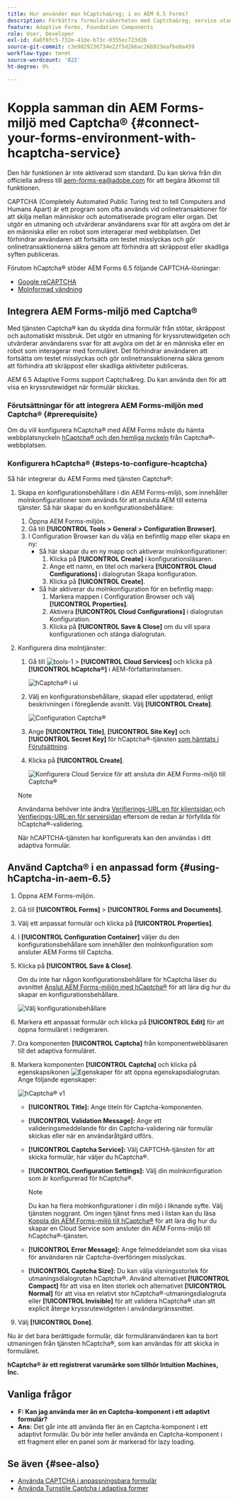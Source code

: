 ```yaml
---
title: Hur använder man hCaptcha&reg; i en AEM 6.5 Forms?
description: Förbättra formulärsäkerheten med Captcha&reg; service utan problem. Stegvisa anvisningar inifrån!
feature: Adaptive Forms, Foundation Components
role: User, Developer
exl-id: da0f8fc5-732e-41de-b73c-0355ec723d26
source-git-commit: c3e9029236734e22f5d266ac26b923eafbe0a459
workflow-type: tm+mt
source-wordcount: '822'
ht-degree: 0%

---
```


# Koppla samman din AEM Forms-miljö med Captcha® {#connect-your-forms-environment-with-hcaptcha-service}


<span class="preview">Den här funktionen är inte aktiverad som standard. Du kan skriva från din officiella adress till aem-forms-ea@adobe.com för att begära åtkomst till funktionen.</span>

CAPTCHA (Completely Automated Public Turing test to tell Computers and Humans Apart) är ett program som ofta används vid onlinetransaktioner för att skilja mellan människor och automatiserade program eller organ. Det utgör en utmaning och utvärderar användarens svar för att avgöra om det är en människa eller en robot som interagerar med webbplatsen. Det förhindrar användaren att fortsätta om testet misslyckas och gör onlinetransaktionerna säkra genom att förhindra att skräppost eller skadliga syften publiceras.

Förutom hCaptcha® stöder AEM Forms 6.5 följande CAPTCHA-lösningar:

* [Google reCAPTCHA](/help/forms/using/captcha-adaptive-forms.md)
* [Molnformad vändning](/help/forms/using/integrate-adaptive-forms-turnstile.md)

## Integrera AEM Forms-miljö med Captcha®

Med tjänsten Captcha® kan du skydda dina formulär från stötar, skräppost och automatiskt missbruk. Det utgör en utmaning för kryssrutewidgeten och utvärderar användarens svar för att avgöra om det är en människa eller en robot som interagerar med formuläret. Det förhindrar användaren att fortsätta om testet misslyckas och gör onlinetransaktionerna säkra genom att förhindra att skräppost eller skadliga aktiviteter publiceras.

AEM 6.5 Adaptive Forms support Captcha&amp;reg. Du kan använda den för att visa en kryssrutewidget när formulär skickas.

<!-- ![hCaptcha&reg;](assets/hCaptcha&reg;-challenge.png)-->


### Förutsättningar för att integrera AEM Forms-miljön med Captcha® {#prerequisite}

Om du vill konfigurera hCaptcha® med AEM Forms måste du hämta webbplatsnyckeln [hCaptcha® och den hemliga nyckeln](https://docs.hcaptcha.com/switch/#get-your-hcaptcha-sitekey-and-secret-key) från Captcha®-webbplatsen.

### Konfigurera hCaptcha® {#steps-to-configure-hcaptcha}

Så här integrerar du AEM Forms med tjänsten Captcha®:

1. Skapa en konfigurationsbehållare i din AEM Forms-miljö, som innehåller molnkonfigurationer som används för att ansluta AEM till externa tjänster. Så här skapar du en konfigurationsbehållare:
   1. Öppna AEM Forms-miljön.
   1. Gå till **[!UICONTROL Tools > General > Configuration Browser]**.
   1. I Configuration Browser kan du välja en befintlig mapp eller skapa en ny:
      * Så här skapar du en ny mapp och aktiverar molnkonfigurationer:
         1. Klicka på **[!UICONTROL Create]** i konfigurationsläsaren.
         1. Ange ett namn, en titel och markera **[!UICONTROL Cloud Configurations]** i dialogrutan Skapa konfiguration.
         1. Klicka på **[!UICONTROL Create]**.
      * Så här aktiverar du molnkonfiguration för en befintlig mapp:
         1. Markera mappen i Configuration Browser och välj **[!UICONTROL Properties]**.
         1. Aktivera **[!UICONTROL Cloud Configurations]** i dialogrutan Konfiguration.
         1. Klicka på **[!UICONTROL Save & Close]** om du vill spara konfigurationen och stänga dialogrutan.

1. Konfigurera dina molntjänster:
   1. Gå till ![tools-1](assets/tools-1.png) > **[!UICONTROL Cloud Services]** och klicka på **[!UICONTROL hCaptcha®]** i AEM-författarinstansen.

      ![hCaptcha® i ui](assets/hcaptcha-in-ui.png)
   1. Välj en konfigurationsbehållare, skapad eller uppdaterad, enligt beskrivningen i föregående avsnitt. Välj **[!UICONTROL Create]**.

      ![Configuration Captcha®](assets/config-hcaptcha.png)
   1. Ange **[!UICONTROL Title]**, <!--**[!UICONTROL Name]**--> **[!UICONTROL Site Key]** och **[!UICONTROL Secret Key]** för hCaptcha®-tjänsten [ som hämtats i Förutsättning](#prerequisite).
   1. Klicka på **[!UICONTROL Create]**.

      ![Konfigurera Cloud Service för att ansluta din AEM Forms-miljö till Captcha®](assets/create-hcaptcha-config.png)

   >[!NOTE]
   > Användarna behöver inte ändra [Verifierings-URL:en för klientsidan ](https://docs.hcaptcha.com/#add-the-hcaptcha-widget-to-your-webpage) och [Verifierings-URL:en för serversidan](https://docs.hcaptcha.com/#verify-the-user-response-server-side) eftersom de redan är förfyllda för hCaptcha®-validering.

   När hCAPTCHA-tjänsten har konfigurerats kan den användas i ditt adaptiva formulär.

## Använd Captcha® i en anpassad form {#using-hCaptcha-in-aem-6.5}

1. Öppna AEM Forms-miljön.
1. Gå till **[!UICONTROL Forms]** > **[!UICONTROL Forms and Documents]**.
1. Välj ett anpassat formulär och klicka på **[!UICONTROL Properties]**.
1. I **[!UICONTROL Configuration Container]** väljer du den konfigurationsbehållare som innehåller den molnkonfiguration som ansluter AEM Forms till Captcha.
1. Klicka på **[!UICONTROL Save & Close]**.

   Om du inte har någon konfigurationsbehållare för hCaptcha läser du avsnittet [Anslut AEM Forms-miljön med hCaptcha®](#configure-hcaptcha-steps-to-configure-hcaptcha) för att lära dig hur du skapar en konfigurationsbehållare.

   ![Välj konfigurationsbehållare](/help/forms/using/assets/captcha-properties.png)

1. Markera ett anpassat formulär och klicka på **[!UICONTROL Edit]** för att öppna formuläret i redigeraren.
1. Dra komponenten **[!UICONTROL Captcha]** från komponentwebbläsaren till det adaptiva formuläret.
1. Markera komponenten **[!UICONTROL Captcha]** och klicka på egenskapsikonen ![Egenskaper](assets/configure-icon.svg) för att öppna egenskapsdialogrutan. Ange följande egenskaper:

   ![hCaptcha® v1](assets/config-hcaptcha-v1-img.png)

   * **[!UICONTROL Title]:** Ange titeln för Captcha-komponenten.
   * **[!UICONTROL Validation Message]:** Ange ett valideringsmeddelande för din Captcha-validering när formulär skickas eller när en användaråtgärd utförs.
   * **[!UICONTROL Captcha Service]:** Välj CAPTCHA-tjänsten för att skicka formulär, här väljer du hCaptcha®.
   * **[!UICONTROL Configuration Settings]:** Välj din molnkonfiguration som är konfigurerad för hCaptcha®.

     >[!NOTE]
     >Du kan ha flera molnkonfigurationer i din miljö i liknande syfte. Välj tjänsten noggrant. Om ingen tjänst finns med i listan kan du läsa [Koppla din AEM Forms-miljö till hCaptcha®](#connect-your-forms-environment-with-hcaptcha-service) för att lära dig hur du skapar en Cloud Service som ansluter din AEM Forms-miljö till hCaptcha®-tjänsten.

   * **[!UICONTROL Error Message]:** Ange felmeddelandet som ska visas för användaren när Captcha-överföringen misslyckas.
   * **[!UICONTROL Captcha Size]:** Du kan välja visningsstorlek för utmaningsdialogrutan hCaptcha®. Använd alternativet **[!UICONTROL Compact]** för att visa en liten storlek och alternativet **[!UICONTROL Normal]** för att visa en relativt stor hCaptcha®-utmaningsdialogruta eller **[!UICONTROL Invisible]** för att validera hCaptcha® utan att explicit återge kryssrutewidgeten i användargränssnittet.

1. Välj **[!UICONTROL Done]**.


Nu är det bara berättigade formulär, där formuläranvändaren kan ta bort utmaningen från tjänsten hCaptcha®, som kan användas för att skicka in formuläret.

**hCaptcha® är ett registrerat varumärke som tillhör Intuition Machines, Inc.**


## Vanliga frågor

* **F: Kan jag använda mer än en Captcha-komponent i ett adaptivt formulär?**
* **Ans:** Det går inte att använda fler än en Captcha-komponent i ett adaptivt formulär. Du bör inte heller använda en Captcha-komponent i ett fragment eller en panel som är markerad för lazy loading.

## Se även {#see-also}

* [Använda CAPTCHA i anpassningsbara formulär](/help/forms/using/captcha-adaptive-forms.md)
* [Använda Turnstile Captcha i adaptiva former](/help/forms/using/integrate-adaptive-forms-turnstile.md)
